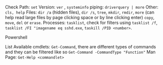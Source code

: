 Check Path: `set` 
Version: `ver` , `systeminfo` 
piping: `driverquery | more` 
Other: `cls, help` 
Files: `dir /a` (hidden files), `dir /s`, `tree`, `mkdir`, `rmdir`, `more` (can help read large files by page clicking space or by line clicking enter)
`copy`, `move`, `del` or `erase`.
Processes: `tasklist`, check for filters using `tasklist /f`, `tasklist /FI "imagename eq sshd.exe`, `taskill /PID <number>`.

Powershell 

List Available cmdlets: `Get-Command`, there are different types of commands and they can be filtered like so `Get-Command -CommandType "Function"` 
Man Page: `Get-Help <commandlet>`

